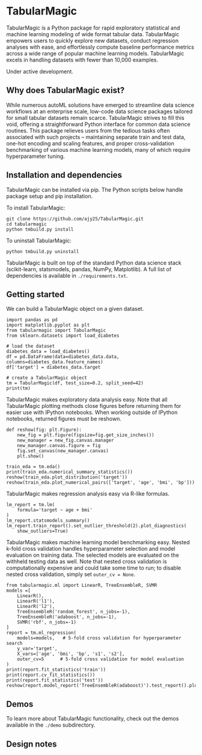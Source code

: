# TabularMagic

TabularMagic is a Python package for rapid exploratory statistical and machine learning modeling of wide format tabular data. TabularMagic empowers users to quickly explore new datasets, conduct regression analyses with ease, and effortlessly compute baseline performance metrics across a wide range of popular machine learning models. TabularMagic excels in handling datasets with fewer than 10,000 examples. 

Under active development.


## Why does TabularMagic exist?

While numerous autoML solutions have emerged to streamline data science workflows at an enterprise scale, low-code data science packages tailored for small tabular datasets remain scarce. TabularMagic strives to fill this void, offering a straightforward Python interface for common data science routines. This package relieves users from the tedious tasks often associated with such projects – maintaining separate train and test data, one-hot encoding and scaling features, and proper cross-validation benchmarking of various machine learning models, many of which require hyperparameter tuning.


## Installation and dependencies

TabularMagic can be installed via pip. The Python scripts below handle 
package setup and pip installation. 

To install TabularMagic: 
```
git clone https://github.com/ajy25/TabularMagic.git
cd tabularmagic
python tmbuild.py install
```

To uninstall TabularMagic:
```
python tmbuild.py uninstall
```

TabularMagic is built on top of the standard Python data science stack (scikit-learn, statsmodels, pandas, NumPy, Matplotlib). 
A full list of dependencies is available in ```./requirements.txt```.


## Getting started

We can build a TabularMagic object on a given dataset.
```
import pandas as pd
import matplotlib.pyplot as plt
from tabularmagic import TabularMagic
from sklearn.datasets import load_diabetes

# load the dataset
diabetes_data = load_diabetes()
df = pd.DataFrame(data=diabetes_data.data, columns=diabetes_data.feature_names)
df['target'] = diabetes_data.target

# create a TabularMagic object
tm = TabularMagic(df, test_size=0.2, split_seed=42)
print(tm)
```

TabularMagic makes exploratory data analysis easy. Note that all TabularMagic plotting methods close figures before returning them for easier use with IPython notebooks. When working outside of IPython notebooks, returned figures must be reshown. 
```
def reshow(fig: plt.Figure):
    new_fig = plt.figure(figsize=fig.get_size_inches())
    new_manager = new_fig.canvas.manager
    new_manager.canvas.figure = fig
    fig.set_canvas(new_manager.canvas)
    plt.show()

train_eda = tm.eda()
print(train_eda.numerical_summary_statistics())
reshow(train_eda.plot_distribution('target'))
reshow(train_eda.plot_numerical_pairs(['target', 'age', 'bmi', 'bp']))
```

TabularMagic makes regression analysis easy via R-like formulas.
```
lm_report = tm.lm(
    formula='target ~ age + bmi'
)
lm_report.statsmodels_summary()
lm_report.train_report().set_outlier_threshold(2).plot_diagnostics(
    show_outliers=True)
```

TabularMagic makes machine learning model benchmarking easy. Nested k-fold cross validation handles hyperparameter selection and model evaluation on training data. The selected models are evaluated on the withheld testing data as well. Note that nested cross validation is computationally expensive and could take some time to run; to disable nested cross validation, simply set `outer_cv = None`.
```
from tabularmagic.ml import LinearR, TreeEnsembleR, SVMR
models =[
    LinearR(),
    LinearR('l1'),
    LinearR('l2'),
    TreeEnsembleR('random_forest', n_jobs=-1),
    TreeEnsembleR('adaboost', n_jobs=-1),
    SVMR('rbf', n_jobs=-1)
]
report = tm.ml_regression(
    models=models,   # 5-fold cross validation for hyperparameter search
    y_var='target',
    X_vars=['age', 'bmi', 'bp', 's1', 's2'],
    outer_cv=5      # 5-fold cross validation for model evaluation
)
print(report.fit_statistics('train'))
print(report.cv_fit_statistics())
print(report.fit_statistics('test'))
reshow(report.model_report('TreeEnsembleR(adaboost)').test_report().plot_obs_vs_pred())
```



## Demos

To learn more about TabularMagic functionality, check out the demos available in
the `./demo` subdirectory. 



## Design notes











